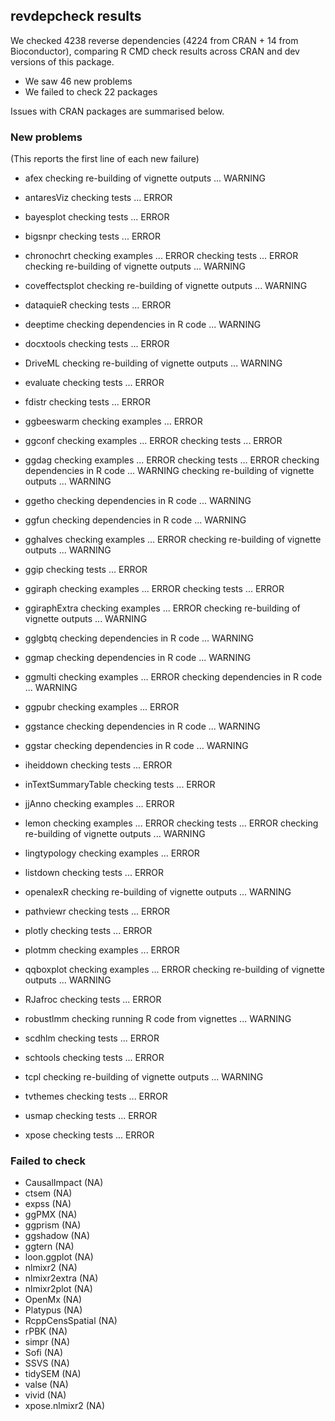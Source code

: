 ## revdepcheck results

We checked 4238 reverse dependencies (4224 from CRAN + 14 from Bioconductor), comparing R CMD check results across CRAN and dev versions of this package.

 * We saw 46 new problems
 * We failed to check 22 packages

Issues with CRAN packages are summarised below.

### New problems
(This reports the first line of each new failure)

* afex
  checking re-building of vignette outputs ... WARNING

* antaresViz
  checking tests ... ERROR

* bayesplot
  checking tests ... ERROR

* bigsnpr
  checking tests ... ERROR

* chronochrt
  checking examples ... ERROR
  checking tests ... ERROR
  checking re-building of vignette outputs ... WARNING

* coveffectsplot
  checking re-building of vignette outputs ... WARNING

* dataquieR
  checking tests ... ERROR

* deeptime
  checking dependencies in R code ... WARNING

* docxtools
  checking tests ... ERROR

* DriveML
  checking re-building of vignette outputs ... WARNING

* evaluate
  checking tests ... ERROR

* fdistr
  checking tests ... ERROR

* ggbeeswarm
  checking examples ... ERROR

* ggconf
  checking examples ... ERROR
  checking tests ... ERROR

* ggdag
  checking examples ... ERROR
  checking tests ... ERROR
  checking dependencies in R code ... WARNING
  checking re-building of vignette outputs ... WARNING

* ggetho
  checking dependencies in R code ... WARNING

* ggfun
  checking dependencies in R code ... WARNING

* gghalves
  checking examples ... ERROR
  checking re-building of vignette outputs ... WARNING

* ggip
  checking tests ... ERROR

* ggiraph
  checking examples ... ERROR
  checking tests ... ERROR

* ggiraphExtra
  checking examples ... ERROR
  checking re-building of vignette outputs ... WARNING

* gglgbtq
  checking dependencies in R code ... WARNING

* ggmap
  checking dependencies in R code ... WARNING

* ggmulti
  checking examples ... ERROR
  checking dependencies in R code ... WARNING

* ggpubr
  checking examples ... ERROR

* ggstance
  checking dependencies in R code ... WARNING

* ggstar
  checking dependencies in R code ... WARNING

* iheiddown
  checking tests ... ERROR

* inTextSummaryTable
  checking tests ... ERROR

* jjAnno
  checking examples ... ERROR

* lemon
  checking examples ... ERROR
  checking tests ... ERROR
  checking re-building of vignette outputs ... WARNING

* lingtypology
  checking examples ... ERROR

* listdown
  checking tests ... ERROR

* openalexR
  checking re-building of vignette outputs ... WARNING

* pathviewr
  checking tests ... ERROR

* plotly
  checking tests ... ERROR

* plotmm
  checking examples ... ERROR

* qqboxplot
  checking examples ... ERROR
  checking re-building of vignette outputs ... WARNING

* RJafroc
  checking tests ... ERROR

* robustlmm
  checking running R code from vignettes ... WARNING

* scdhlm
  checking tests ... ERROR

* schtools
  checking tests ... ERROR

* tcpl
  checking re-building of vignette outputs ... WARNING

* tvthemes
  checking tests ... ERROR

* usmap
  checking tests ... ERROR

* xpose
  checking tests ... ERROR

### Failed to check

* CausalImpact    (NA)
* ctsem           (NA)
* expss           (NA)
* ggPMX           (NA)
* ggprism         (NA)
* ggshadow        (NA)
* ggtern          (NA)
* loon.ggplot     (NA)
* nlmixr2         (NA)
* nlmixr2extra    (NA)
* nlmixr2plot     (NA)
* OpenMx          (NA)
* Platypus        (NA)
* RcppCensSpatial (NA)
* rPBK            (NA)
* simpr           (NA)
* Sofi            (NA)
* SSVS            (NA)
* tidySEM         (NA)
* valse           (NA)
* vivid           (NA)
* xpose.nlmixr2   (NA)
